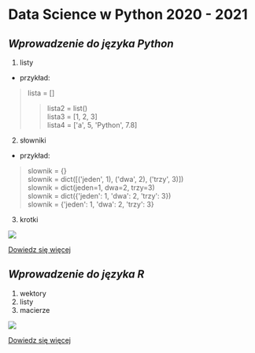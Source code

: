 # **Data Science w Python 2020 - 2021**
## _Wprowadzenie do języka Python_
1. listy
 * przykład:
> lista = []  
>> lista2 = list()  
>> lista3 = [1, 2, 3]  
>> lista4 = ['a', 5, 'Python', 7.8]  

2. słowniki
 * przykład:
> slownik = {}  
> slownik = dict([('jeden', 1), ('dwa', 2), ('trzy', 3)])  
> slownik = dict(jeden=1, dwa=2, trzy=3)  
> slownik = dict({'jeden': 1, 'dwa': 2, 'trzy': 3})  
> slownik = {'jeden': 1, 'dwa': 2, 'trzy': 3}  

3. krotki

![](https://upload.wikimedia.org/wikipedia/commons/thumb/f/f8/Python_logo_and_wordmark.svg/486px-Python_logo_and_wordmark.svg.png)

[Dowiedz się więcej](https://pl.wikipedia.org/wiki/Python)


## _Wprowadzenie do języka R_
1. wektory
2. listy
3. macierze

![](https://encrypted-tbn0.gstatic.com/images?q=tbn%3AANd9GcTGEc002rKrklkIbpsKqqFo393lVeA8nXhhcg&usqp=CAU)

[Dowiedz się więcej](https://pl.wikipedia.org/wiki/R_(j%C4%99zyk_programowania))
